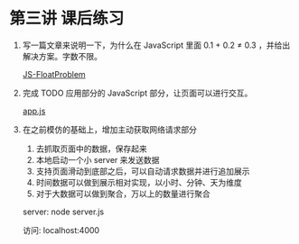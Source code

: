 # 第三讲 课后练习

1. 写一篇文章来说明一下，为什么在 JavaScript 里面 0.1 + 0.2 ≠ 0.3 ，并给出解决方案。字数不限。

    [JS-FloatProblem](JS-FloatProblem/FloatProblem.pdf)
2. 完成 TODO 应用部分的 JavaScript 部分，让页面可以进行交互。
   
    [app.js](TODO%20Web/app.js)
3. 在之前模仿的基础上，增加主动获取网络请求部分
   1. 去抓取页面中的数据，保存起来
   2. 本地启动一个小 server 来发送数据
   3. 支持页面滑动到底部之后，可以自动请求数据并进行追加展示
   4. 时间数据可以做到展示相对实现，以小时、分钟、天为维度
   5. 对于大数据可以做到聚合，万以上的数量进行聚合

    server: node server.js
    
    访问: localhost:4000